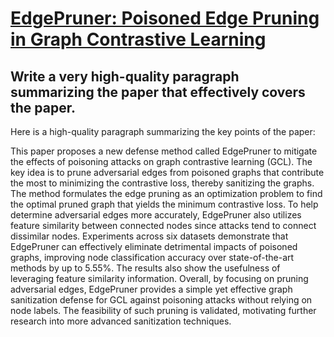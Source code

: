 # [EdgePruner: Poisoned Edge Pruning in Graph Contrastive Learning](https://arxiv.org/abs/2312.07022)

## Write a very high-quality paragraph summarizing the paper that effectively covers the paper.

 Here is a high-quality paragraph summarizing the key points of the paper:

This paper proposes a new defense method called EdgePruner to mitigate the effects of poisoning attacks on graph contrastive learning (GCL). The key idea is to prune adversarial edges from poisoned graphs that contribute the most to minimizing the contrastive loss, thereby sanitizing the graphs. The method formulates the edge pruning as an optimization problem to find the optimal pruned graph that yields the minimum contrastive loss. To help determine adversarial edges more accurately, EdgePruner also utilizes feature similarity between connected nodes since attacks tend to connect dissimilar nodes. Experiments across six datasets demonstrate that EdgePruner can effectively eliminate detrimental impacts of poisoned graphs, improving node classification accuracy over state-of-the-art methods by up to 5.55%. The results also show the usefulness of leveraging feature similarity information. Overall, by focusing on pruning adversarial edges, EdgePruner provides a simple yet effective graph sanitization defense for GCL against poisoning attacks without relying on node labels. The feasibility of such pruning is validated, motivating further research into more advanced sanitization techniques.
